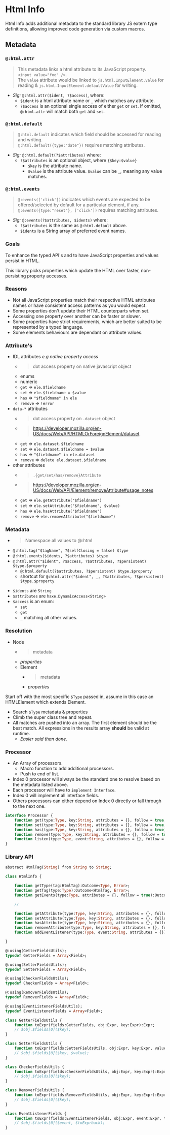 # Html Info

Html Info adds additional metadata to the standard library JS extern type definitions, allowing improved code generation via custom macros.

## Metadata

### `@:html.attr`

> This metadata links a html attribute to its JavaScript property.   
> `<input value="foo" />`.  
> The `value` attribute would be linked to `js.html.InputElement.value` for reading & `js.html.InputElement.defaultValue` for writing.

- _Sig:_ `@:html.attr($ident, ?$access)`, where:
    + `$ident` is a html attribute name or `_` which matches any attribute.
    + `?$access` is an optional single access of either `get` or `set`. If omitted, `@:html.attr` will match both `get` and `set`.

### `@:html.default`

> `@:html.default` indicates which field should be accessed for reading and writing.   
> `@:html.default({type:"date"})` requires matching attributes.

- _Sig:_ `@:html.default(?$attributes)` where:
    + `?$attributes` is an optional object, where `{$key:$value}`
        - `$key` is the attribute name.
        - `$value` is the attribute value. `$value` can be `_`, meaning any value matches.

### `@:html.events`

> `@:events(['click'])` indicates which events are expected to be offered/selected by default for a particular element, if any.   
> `@:events({type:"reset"}, ['click'])` requires matching attributes.

- _Sig:_ `@:events(?$attributes, $idents)` where:
    + `?$attributes` is the same as `@:html.default` above.
    + `$idents` is a String array of preferred event names.

### Goals

To enhance the typed API's and to have JavaScript properties and values persist in HTML.

This library picks properties which update the HTML over faster, non-persisting property accesses.

### Reasons

- Not all JavaScript properties match their respective HTML attributes names or have consistent access patterns as you would expect. 
- Some properties don't update their HTML counterparts when set. 
- Accessing one property over another can be faster or slower. 
- Some properties have strict requirements, which are better suited to be represented by a typed language.
- Some elements behaviours are dependant on attribute values.
 
### Attribute's

- IDL attributes *e.g native property access*
  - > dot access property on native javascript object
  - enums
  - numeric
  - `get` => `ele.$fieldname`
  - `set` => `ele.$fieldname = $value`
  - `has` => `"$fieldname" in ele`
  - `remove` => `!error`
- `data-*` attributes
  - > dot access property on `.dataset` object
  - > https://developer.mozilla.org/en-US/docs/Web/API/HTMLOrForeignElement/dataset
  - `get` => `ele.dataset.$fieldname`
  - `set` => `ele.dataset.$fieldname = $value`
  - `has` => `"$fieldname" in ele.dataset`
  - `remove` => `delete ele.dataset.$fieldname`
- other attributes
  - > `.{get/set/has/remove}Attribute`
  - > https://developer.mozilla.org/en-US/docs/Web/API/Element/removeAttribute#usage_notes
  - `get` => `ele.getAttribute("$fieldname")`
  - `set` => `ele.setAttribute("$fieldname", $value)`
  - `has` => `ele.hasAttribute("$fieldname")`
  - `remove` => `ele.removeAttribute("$fieldname")`

### Metadata

- > Namespace all values to @:html
- `@:html.tag("$tagName", ?$selfClosing = false) $type`
- `@:html.events($idents, ?$attributes) $type`
- `@:html.attr("$ident", ?$access, ?$attributes, ?$persistent) $type.$property`
  + `@:html.default(?$attributes, ?$persistent) $type.$property`
  + shortcut for `@:html.attr("$ident", _, ?$attributes, ?$persistent) $type.$property`

+ `$idents` are `String`
+ `$attributes` are `haxe.DynamicAccess<String>`
+ `$access` is an enum:
  + `set`
  + `get`
  + `_` matching all other values.

### Resolution

- Node
  - > metadata
  - *properties*
  - Element
    - > metadata
    - *properties*


Start off with the most specific `$Type` passed in, assume in this case an HTMLElement which extends Element.
- Search `$Type` metadata & properties
- Climb the super class tree and repeat.
- All matches are pushed into an array. The first element should be the best match. All expressions in the results array **should** be valid at runtime.
    - *Easier said than done.*

### Processor

- An Array of processors.
  - Macro function to add additional processors.
  - Push to end of list.
- Index 0 processor will always be the standard one to resolve based on the metadata listed above.
- Each processor will have to `implement Interface`.
- Index 0 will implement all interface fields. 
- Others processors can either depend on Index 0 directly or fall through to the next one.

```haxe
interface Processor {
    function get(type:Type, key:String, attributes = {}, follow = true, persist = true):Outcome<Array<Field>, Error>;
    function set(type:Type, key:String, attributes = {}, follow = true, persist = true):Outcome<Array<Field>, Error>;
    function has(type:Type, key:String, attributes = {}, follow = true):Outcome<{runtime:Array<Field>, comptime:Null<Bool>}, Error>;
    function remove(type:Type, key:String, attributes = {}, follow = true, persist = true):Outcome<Array<Field>, Error>;
    function listen(type:Type, event:String, attributes = {}, follow = true):Outcome<Array<Field>, Error>;
}
```

### Library API

```haxe
abstract HtmlTag(String) from String to String;

class HtmlInfo {

    function getType(tag:HtmlTag):Outcome<Type, Error>;
    function getTag(type:Type):Outcome<HtmlTag, Error>;
    function getEvents(type:Type, attributes = {}, follow = true):Outcome<{names:Array<String>, types:Array<Type>}, Error>;

    //

    function getAttribute(type:Type, key:String, attributes = {}, follow = true, persist = true):Outcome<GetterFieldsUtils, Error>;
    function setAttribute(type:Type, key:String, attributes = {}, follow = true, persist = true):Outcome<SetterFieldsUtils, Error>;
    function hasAttribute(type:Type, key:String, attributes = {}, follow = true):Outcome<{runtime:CheckerFields, comptime:Null<Bool>}, Error>;
    function removeAttribute(type:Type, key:String, attributes = {}, follow = true, persist = true):Outcome<RemoverFields, Error>;
    function addEventListener(type:Type, event:String, attributes = {}):Outcome<EventListenerFields, Error>;

}

@:using(GetterFieldsUtils);
typedef GetterFields = Array<Field>;

@:using(SetterFieldsUtils);
typedef SetterFields = Array<Field>;

@:using(CheckerFieldsUtils);
typedef CheckerFields = Array<Field>;

@:using(RemoverFieldsUtils);
typedef RemoverFields = Array<Field>;

@:using(EventListenerFieldsUtils);
typedef EventListenerFields = Array<Field>;

class GetterFieldsUtils {
    function toExpr(fields:GetterFields, obj:Expr, key:Expr):Expr;
    // $obj.$fields[0]($key);
}

class SetterFieldsUtils {
    function toExpr(fields:SetterFieldsUtils, obj:Expr, key:Expr, value:Expr):Expr; 
    // $obj.$fields[0]($key, $value);
}

class CheckerFieldsUtils {
    function toExpr(fields:CheckerFieldsUtils, obj:Expr, key:Expr):Expr; 
    // $obj.$fields[0]($key);
}

class RemoverFieldsUtils {
    function toExpr(fields:RemoverFieldsUtils, obj:Expr, key:Expr):Expr; 
    // $obj.$fields[0]($key);
}

class EventListenerFields {
    function toExpr(fields:EventListenerFields, obj:Expr, event:Expr, toExprback:Expr):Expr; 
    // $obj.$fields[0]($event, $toExprback);
}
```
